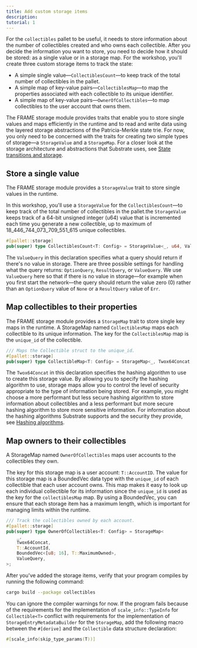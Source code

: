 ```yaml
---
title: Add custom storage items
description:
tutorial: 1
---
```


For the `collectibles` pallet to be useful, it needs to store information about the number of collectibles created and who owns each collectible. 
After you decide the information you want to store, you need to decide how it should be stored: as a single value or in a storage map.
For the workshop, you'll create three custom storage items to track the state:

- A simple single value—`CollectiblesCount`—to keep track of the total number of collectibles in the pallet.
- A simple map of key-value pairs—`CollectiblesMap`—to map the properties associated with each collectible to its unique identifier.
- A simple map of key-value pairs—`OwnerOfCollectibles`—to map collectibles to the user account that owns them.

The FRAME storage module provides traits that enable you to store single values and maps efficiently in the runtime and to read and write data using the layered storage abstractions of the Patricia-Merkle state trie.
For now, you only need to be concerned with the traits for creating two simple types of storage—a `StorageValue` and a `StorageMap`.
For a closer look at the storage architecture and abstractions that Substrate uses, see [State transitions and storage](/fundamentals/state-transitions-and-storage/).

## Store a single value

The FRAME storage module provides a `StorageValue` trait to store single values in the runtime.
  
In this workshop, you'll use a `StorageValue` for the `CollectiblesCount`—to keep track of the total number of collectibles in the pallet.the `StorageValue` keeps track of a 64-bit unsigned integer (u64) value that is incremented each time you generate a new collectible, up to maximum of 18_446_744_073_709_551_615 unique collectibles.

```rust
#[pallet::storage]
pub(super) type CollectiblesCount<T: Config> = StorageValue<_, u64, ValueQuery>;
```

The `ValueQuery` in this declaration specifies what a query should return if there's no value in storage.
There are three possible settings for handling what the query returns:
`OptionQuery`, `ResultQuery`, or `ValueQuery`.
We use `ValueQuery` here so that if there is no value in storage—for example when you first start the network—the query should return the value zero (0) rather than an `OptionQuery` value of `None` or a `ResultQuery` value of `Err`.

## Map collectibles to their properties

The FRAME storage module provides a `StorageMap` trait to store single key maps in the runtime.
A StorageMap named `CollectiblesMap` maps each collectible to its unique information.
The key for the `CollectiblesMap` map is the `unique_id` of the collectible.

```rust
/// Maps the Collectible struct to the unique_id.
#[pallet::storage]
pub(super) type CollectibleMap<T: Config> = StorageMap<_, Twox64Concat, [u8; 16], Collectible<T>>;
```

The `Twox64Concat` in this declaration specifies the hashing algorithm to use to create this storage value.
By allowing you to specify the hashing algorithm to use, storage maps allow you to control the level of security appropriate to the type of information being stored. 
For example, you might choose a more performant but less secure hashing algorithm to store information about collectibles and a less performant but more secure hashing algorithm to store more sensitive information.
For information about the hashing algorithms Substrate supports and the security they provide, see [Hashing algorithms](/build/runtime-storage/).

## Map owners to their collectibles

A StorageMap named `OwnerOfCollectibles` maps user accounts to the collectibles they own.

The key for this storage map is a user account: `T::AccountID`.
The value for this storage map is a BoundedVec data type with the `unique_id` of each collectible that each user account owns. 
This map makes it easy to look up each individual collectible for its information since the  `unique_id`  is used as the key for the `collectiblesMap` map.
By using a BoundedVec, you can ensure that each storage item has a maximum length, which is important for managing limits within the runtime.

```rust
/// Track the collectibles owned by each account.
#[pallet::storage]
pub(super) type OwnerOfCollectibles<T: Config> = StorageMap<
	_,
	Twox64Concat,
	T::AccountId,
	BoundedVec<[u8; 16], T::MaximumOwned>,
	ValueQuery,
>;
```

After you've added the storage items, verify that your program compiles by running the following command:

```bash
cargo build --package collectibles
```
   
You can ignore the compiler warnings for now.
If the program fails because of the requirements for the implementation of `scale_info::TypeInfo` for `Collectible<T>`
conflict with requirements for the implementation of `StorageEntryMetadataBuilder` for the `StorageMap`, add the following macro between the `#[derive]` and the `Collectible` data structure declaration:

```rust
#[scale_info(skip_type_params(T))]
```
